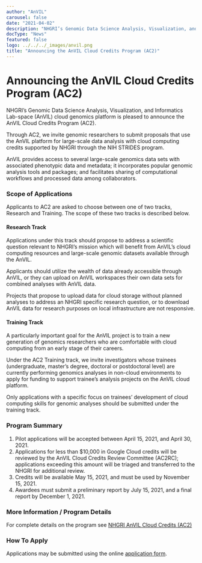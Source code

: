 ```yaml
---
author: "AnVIL"
carousel: false
date: "2021-04-02"
description: "NHGRI’s Genomic Data Science Analysis, Visualization, and Informatics Lab-space (AnVIL) cloud genomics platform is pleased to announce the availability of the AnVIL Cloud Credits Program (AC2)."
docType: "News"
featured: false
logo: ../../../_images/anvil.png
title: "Announcing the AnVIL Cloud Credits Program (AC2)"
---
```


# Announcing the AnVIL Cloud Credits Program (AC2)
NHGRI’s Genomic Data Science Analysis, Visualization, and Informatics Lab-space (AnVIL) cloud genomics platform is pleased to announce the AnVIL Cloud Credits Program (AC2).

Through AC2, we invite genomic researchers to submit proposals that use the AnVIL platform for large-scale data analysis with cloud computing credits supported by NHGRI through the NIH STRIDES program.

AnVIL provides access to several large-scale genomics data sets with associated phenotypic data and metadata; it incorporates popular genomic analysis tools and packages; and facilitates sharing of computational workflows and processed data among collaborators.
### Scope of Applications
Applicants to AC2 are asked to choose between one of two tracks, Research and Training. The scope of these two tracks is described below.

#### Research Track
Applications under this track should propose to address a scientific question relevant to NHGRI’s mission which will benefit from AnVIL’s cloud computing resources and large-scale genomic datasets available through the AnVIL.

Applicants should utilize the wealth of data already accessible through AnVIL, or they can upload on AnVIL workspaces their own data sets for combined analyses with AnVIL data.

Projects that propose to upload data for cloud storage without planned analyses to address an NHGRI specific research question, or to download AnVIL data for research purposes on local infrastructure are not responsive.

#### Training Track
A particularly important goal for the AnVIL project is to train a new generation of genomics researchers who are comfortable with cloud computing from an early stage of their careers.

Under the AC2 Training track, we invite investigators whose trainees (undergraduate, master’s degree, doctoral or postdoctoral level) are currently performing genomics analyses in non-cloud environments to apply for funding to support trainee’s analysis projects on the AnVIL cloud platform.

Only applications with a specific focus on trainees’ development of cloud computing skills for genomic analyses should be submitted under the training track.

### Program Summary
1. Pilot applications will be accepted between April 15, 2021, and April 30, 2021.
1. Applications for less than $10,000 in Google Cloud credits will be reviewed by the AnVIL Cloud Credits Review Committee (AC2RC); applications exceeding this amount will be triaged and transferred to the NHGRI for additional review.
1. Credits will be available May 15, 2021, and must be used by November 15, 2021.
1. Awardees must submit a preliminary report by July 15, 2021, and a final report by December 1, 2021.

### More Information / Program Details
For complete details  on the program see [NHGRI AnVIL Cloud Credits (AC2)](https://drive.google.com/file/d/1_8LId9fssi23vBxouSojLLrzz1fPS_T3)


### How To Apply
Applications may be submitted using the online [application form](https://forms.gle/rV8bz6y4xVcTfEbs9).



